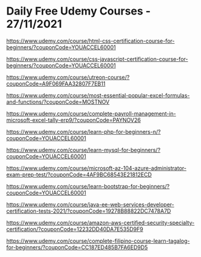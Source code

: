 # Daily Free Udemy Courses - 27/11/2021

https://www.udemy.com/course/html-css-certification-course-for-beginners/?couponCode=YOUACCEL60001
https://www.udemy.com/course/css-javascript-certification-course-for-beginners/?couponCode=YOUACCEL60001
https://www.udemy.com/course/utreon-course/?couponCode=A9F069FAA32807F7EB11
https://www.udemy.com/course/most-essential-popular-excel-formulas-and-functions/?couponCode=MOSTNOV
https://www.udemy.com/course/complete-payroll-management-in-microsoft-excel-tally-erp9/?couponCode=PAYNOV26
https://www.udemy.com/course/learn-php-for-beginners-n/?couponCode=YOUACCEL60001
https://www.udemy.com/course/learn-mysql-for-beginners/?couponCode=YOUACCEL60001
https://www.udemy.com/course/microsoft-az-104-azure-administrator-exam-prep-test/?couponCode=4AF9BC68543E21812ECD
https://www.udemy.com/course/learn-bootstrap-for-beginners/?couponCode=YOUACCEL60001
https://www.udemy.com/course/java-ee-web-services-developer-certification-tests-2021/?couponCode=19278B88822DC7478A7D
https://www.udemy.com/course/amazon-aws-certified-security-specialty-certification/?couponCode=12232DD40DA7E535D9F9
https://www.udemy.com/course/complete-filipino-course-learn-tagalog-for-beginners/?couponCode=CC187ED485B7FA6ED9D5
